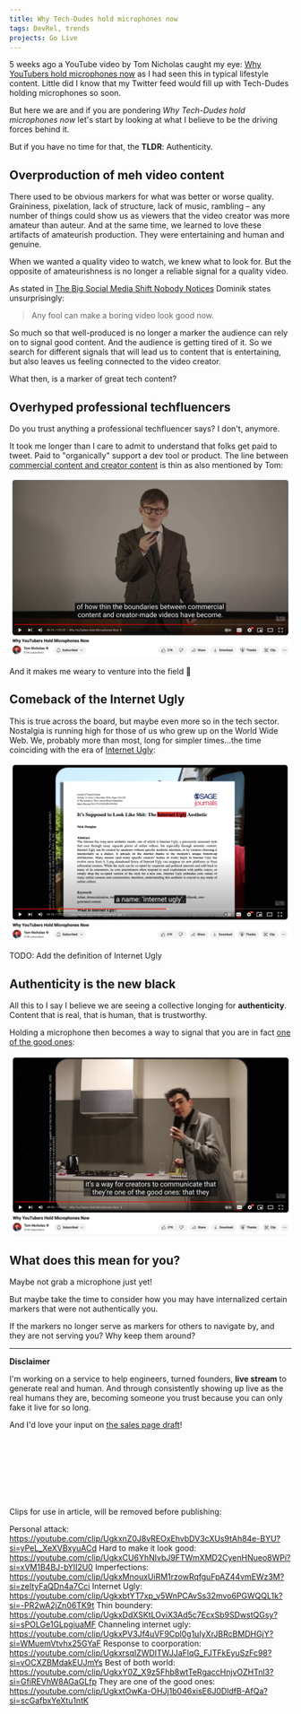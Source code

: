 ```yaml
---
title: Why Tech-Dudes hold microphones now
tags: DevRel, trends
projects: Go Live
---
```


5 weeks ago a YouTube video by Tom Nicholas caught my eye: [Why YouTubers hold microphones now](https://youtu.be/0arvnAlV_C4) as I had seen this in typical lifestyle content. Little did I know that my Twitter feed would fill up with Tech-Dudes holding microphones so soon.

But here we are and if you are pondering _Why Tech-Dudes hold microphones now_ let's start by looking at what I believe to be the driving forces behind it.

But if you have no time for that, the **TLDR**: Authenticity.

## Overproduction of meh video content

There used to be obvious markers for what was better or worse quality. Graininess, pixelation, lack of structure, lack of music, rambling – any number of things could show us as viewers that the video creator was more amateur than auteur. And at the same time, we learned to love these artifacts of amateurish production. They were entertaining and human and genuine. 

When we wanted a quality video to watch, we knew what to look for. But the opposite of amateurishness is no longer a reliable signal for a quality video. 

As stated in [The Big Social Media Shift Nobody Notices](https://youtube.com/clip/UgkxbBt3hz7vvXv2umtOpR9TO_ChYgcl_RpT?si=Ru2Ocq3owztCoHRP) Dominik states unsurprisingly:

> Any fool can make a boring video look good now.

So much so that well-produced is no longer a marker the audience can rely on to signal good content. And the audience is getting tired of it. So we search for different signals that will lead us to content that is entertaining, but also leaves us feeling connected to the video creator.

What then, is a marker of great tech content?

## Overhyped professional techfluencers

Do you trust anything a professional techfluencer says? I don't, anymore.

It took me longer than I care to admit to understand that folks get paid to tweet. Paid to "organically" support a dev tool or product. The line between [commercial content and creator content](https://youtube.com/clip/UgkxDdXSKtLOviX3Ad5c7EcxSb9SDwstQGsy?si=sPOLGe1GLpgiuaMF) is thin as also mentioned by Tom:

![Screengrab from "Why YouTubers hold microphones now"](./thin-boundery.png)

And it makes me weary to venture into the field 😬

## Comeback of the Internet Ugly

This is true across the board, but maybe even more so in the tech sector. Nostalgia is running high for those of us who grew up on the World Wide Web. We, probably more than most, long for simpler times...the time coinciding with the era of [Internet Ugly](https://youtube.com/clip/UgkxbtYT7xp_v5WnPCAvSs32mvo6PGWQQL1k?si=-PR2wA2jZn06TK9t):

![Screengrab from "Why YouTubers hold microphones now"](./internet-ugly.png)

TODO: Add the definition of Internet Ugly

## Authenticity is the new black

All this to I say I believe we are seeing a collective longing for **authenticity**. Content that is real, that is human, that is trustworthy.

Holding a microphone then becomes a way to signal that you are in fact [one of the good ones](https://youtube.com/clip/UgkxtOwKa-OHJj1b046xisE6J0DldfB-AfQa?si=scGafbxYeXtu1ntK):

![Screengrab from "Why YouTubers hold microphones now"](./good-ones.png)

## What does this mean for you?

Maybe not grab a microphone just yet!

But maybe take the time to consider how you may have internalized certain markers that were not authentically you.

If the markers no longer serve as markers for others to navigate by, and they are not serving you? Why keep them around?

---

**Disclaimer**

I'm working on a service to help engineers, turned founders, **live stream** to generate real and human. And through consistently showing up live as the real humans they are, becoming someone you trust because you can only fake it live for so long.

And I'd love your input on [the sales page draft](https://deploy-preview-171--queen-raae-codes.netlify.app/go-live/)!

&nbsp;

&nbsp;

&nbsp;

&nbsp;

Clips for use in article, will be removed before publishing:

Personal attack: https://youtube.com/clip/UgkxnZ0J8vREOxEhvbDV3cXUs9tAh84e-BYU?si=yPeL_XeXVBxyuACd
Hard to make it look good: https://youtube.com/clip/UgkxCU6YhNIvbJ9FTWmXMD2CyenHNueo8WPi?si=xVM1B4BJ-bYII2U0
Imperfections: https://youtube.com/clip/UgkxMnouxUiRM1rzowRqfguFpAZ44vmEWz3M?si=zeItyFaQDn4a7Cci
Internet Ugly: https://youtube.com/clip/UgkxbtYT7xp_v5WnPCAvSs32mvo6PGWQQL1k?si=-PR2wA2jZn06TK9t
Thin boundery: https://youtube.com/clip/UgkxDdXSKtLOviX3Ad5c7EcxSb9SDwstQGsy?si=sPOLGe1GLpgiuaMF
Channeling internet ugly: https://youtube.com/clip/UgkxPV3Jf4uVF9Cpl0g1uIyXrJBRcBMDHGjY?si=WMuemVtvhx25GYaF
Response to coorporation: https://youtube.com/clip/UgkxrsqIZWDITWJJaFlqG_FJTFkEyuSzFc98?si=vOCXZBMdakEUJmYs
Best of both world: https://youtube.com/clip/UgkxY0Z_X9z5Fhb8wtTeRgaccHnjvOZHTnl3?si=GfiREVhW8AGaGLfp
They are one of the good ones: https://youtube.com/clip/UgkxtOwKa-OHJj1b046xisE6J0DldfB-AfQa?si=scGafbxYeXtu1ntK
